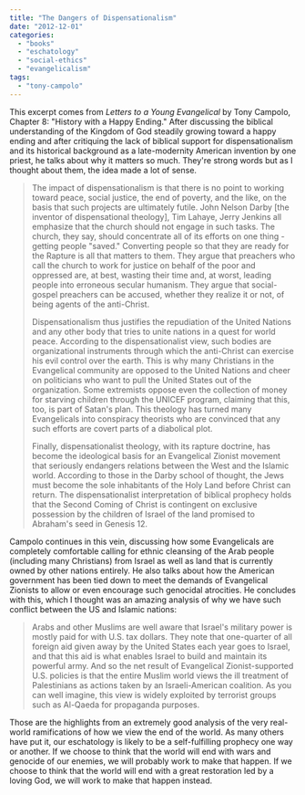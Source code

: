```yaml
---
title: "The Dangers of Dispensationalism"
date: "2012-12-01"
categories: 
  - "books"
  - "eschatology"
  - "social-ethics"
  - "evangelicalism"
tags: 
  - "tony-campolo"
---
```


[](http://www.anabaptistredux.com/wp-content/uploads/2012/12/the-rapture.jpg)This excerpt comes from _Letters to a Young Evangelical_ by Tony Campolo, Chapter 8: "History with a Happy Ending." After discussing the biblical understanding of the Kingdom of God steadily growing toward a happy ending and after critiquing the lack of biblical support for dispensationalism and its historical background as a late-modernity American invention by one priest, he talks about why it matters so much. They're strong words but as I thought about them, the idea made a lot of sense.

> The impact of dispensationalism is that there is no point to working toward peace, social justice, the end of poverty, and the like, on the basis that such projects are ultimately futile. John Nelson Darby \[the inventor of dispensational theology\], Tim Lahaye, Jerry Jenkins all emphasize that the church should not engage in such tasks. The church, they say, should concentrate all of its efforts on one thing - getting people "saved." Converting people so that they are ready for the Rapture is all that matters to them. They argue that preachers who call the church to work for justice on behalf of the poor and oppressed are, at best, wasting their time and, at worst, leading people into erroneous secular humanism. They argue that social-gospel preachers can be accused, whether they realize it or not, of being agents of the anti-Christ.
> 
> <!--more-->Dispensationalism thus justifies the repudiation of the United Nations and any other body that tries to unite nations in a quest for world peace. According to the dispensationalist view, such bodies are organizational instruments through which the anti-Christ can exercise his evil control over the earth. This is why many Christians in the Evangelical community are opposed to the United Nations and cheer on politicians who want to pull the United States out of the organization. Some extremists oppose even the collection of money for starving children through the UNICEF program, claiming that this, too, is part of Satan's plan. This theology has turned many Evangelicals into conspiracy theorists who are convinced that any such efforts are covert parts of a diabolical plot.
> 
> Finally, dispensationalist theology, with its rapture doctrine, has become the ideological basis for an Evangelical Zionist movement that seriously endangers relations between the West and the Islamic world. According to those in the Darby school of thought, the Jews must become the sole inhabitants of the Holy Land before Christ can return. The dispensationalist interpretation of biblical prophecy holds that the Second Coming of Christ is contingent on exclusive possession by the children of Israel of the land promised to Abraham's seed in Genesis 12.

Campolo continues in this vein, discussing how some Evangelicals are completely comfortable calling for ethnic cleansing of the Arab people (including many Christians) from Israel as well as land that is currently owned by other nations entirely. He also talks about how the American government has been tied down to meet the demands of Evangelical Zionists to allow or even encourage such genocidal atrocities. He concludes with this, which I thought was an amazing analysis of why we have such conflict between the US and Islamic nations:

> Arabs and other Muslims are well aware that Israel's military power is mostly paid for with U.S. tax dollars. They note that one-quarter of all foreign aid given away by the United States each year goes to Israel, and that this aid is what enables Israel to build and maintain its powerful army. And so the net result of Evangelical Zionist-supported U.S. policies is that the entire Muslim world views the ill treatment of Palestinians as actions taken by an Israeli-American coalition. As you can well imagine, this view is widely exploited by terrorist groups such as Al-Qaeda for propaganda purposes.

Those are the highlights from an extremely good analysis of the very real-world ramifications of how we view the end of the world. As many others have put it, our eschatology is likely to be a self-fulfilling prophecy one way or another. If we choose to think that the world will end with wars and genocide of our enemies, we will probably work to make that happen. If we choose to think that the world will end with a great restoration led by a loving God, we will work to make that happen instead.
